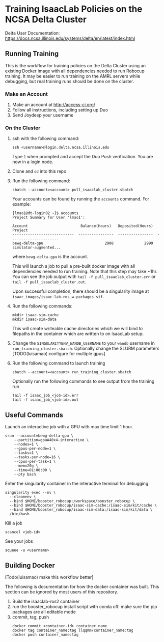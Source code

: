 # Training IsaacLab Policies on the NCSA Delta Cluster
Delta User Documentation: https://docs.ncsa.illinois.edu/systems/delta/en/latest/index.html

## Running Training
This is the workflow for training policies on the Delta Cluster using an existing Docker image with all dependencies needed to run Robocup training. It may be easier to run training on the AMRL servers while debugging, but real training runs should be done on the cluster.

### Make an Account
1. Make an account at http://access-ci.org/
2. Follow all instructions, including setting up Duo
3. Send Joydeep your username

### On the Cluster
1. ssh with the following command:
    ```
    ssh <username>@login.delta.ncsa.illinois.edu
    ```

    Type `1` when prompted and accept the Duo Push verification. You are now in a login node.

2. Clone and `cd` into this repo
3. Run the following command:
    ```
    sbatch --account=<account> pull_isaaclab_cluster.sbatch
    ```
    Your accounts can be found by running the `accounts` command. For example:

    ```
    [lmao1@dt-login02 ~]$ accounts
    Project Summary for User 'lmao1':

    Account                        Balance(Hours)   Deposited(Hours)  Project
    ----------------------------  ----------------  ----------------  ----------------------
    bewg-delta-gpu                            2988              2999  simulator-augmented...
    ```
    where `bewg-delta-gpu` is the account.

    This will launch a job to pull a pre-built docker image with all dependencies needed to run training. Note that this step may take ~1hr. You can see the job output with
    `tail -f pull_isaaclab_cluster.err` or `tail -f pull_isaaclab_cluster.out`.

    Upon successful completion, there should be a singularity image at `isaac_images/isaac-lab-ros_w-packages.sif`.

4. Run the following commands:
    ```
    mkdir isaac-sim-cache	
    mkdir isaac-sim-data
    ```
    This will create writeable cache directories which we will bind to filepaths in the container which are written to on IsaacLab setup.

5. Change the `SINGULARITYENV_WANDB_USERNAME` to your `wandb` username in `run_training_cluster.sbatch`. Optionally change the SLURM parameters [TODO(luisamao) configure for multiple gpus]

6. Run the following command to launch training
    ```
    sbatch --account=<account> run_training_cluster.sbatch
    ```
    Optionally run the following commands to see output from the training run
    ```
    tail -f isaac_job_<job-id>.err
    tail -f isaac_job_<job-id>.out
    ```

## Useful Commands
Launch an interactive job with a GPU with max time limit 1 hour.
```
srun --account=bewg-delta-gpu \
    --partition=gpuA40x4-interactive \
    --nodes=1 \
    --gpus-per-node=1 \
    --tasks=1 \
    --tasks-per-node=16 \
    --cpus-per-task=1 \
    --mem=20g \
    --time=01:00:00 \
    --pty bash
```
Enter the singularity container in the interactive terminal for debugging
```
singularity exec --nv \
  --cleanenv \
  --bind $HOME/booster_robocup:/workspace/booster_robocup \
  --bind $HOME/booster_robocup/isaac-sim-cache:/isaac-sim/kit/cache \
  --bind $HOME/booster_robocup/isaac-sim-data:/isaac-sim/kit/data \
  /bin/bash
```


Kill a job
```
scancel <job-id>
```
See your jobs
```
squeue -u <username>
```

## Building Docker 
[Todo(luisamao) make this workflow better]

The following is documentation for how the docker container was built. This section can be ignored by most users of this repository.

1. Build the isaaclab-ros2 container
2. run the booster_robocup install script with conda off. make sure the pip packages are all editable mode
3. commit, tag, push
    ```
    docker commit <container-id> container_name
    docker tag container_name:tag llqqmm/container_name:tag
    docker push container_name:tag
    ```